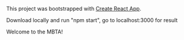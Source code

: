 This project was bootstrapped with [Create React App](https://github.com/facebook/create-react-app).

Download locally and run "npm start", go to localhost:3000 for result

Welcome to the MBTA!